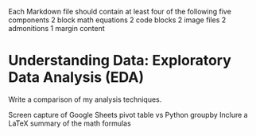 Each Markdown file should contain at least four of the following five components
2 block math equations
2 code blocks
2 image files
2 admonitions
1 margin content

# Understanding Data: Exploratory Data Analysis (EDA)

Write a comparison of my analysis techniques.

Screen capture of Google Sheets pivot table vs Python groupby
Inclure a LaTeX summary of the math formulas



